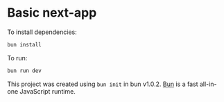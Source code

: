 # Basic  next-app

To install dependencies:

```bash
bun install
```

To run:

```bash
bun run dev
```

This project was created using `bun init` in bun v1.0.2. [Bun](https://bun.sh) is a fast all-in-one JavaScript runtime.
